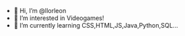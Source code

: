 - 👋 Hi, I’m @llorleon
- 👀 I’m interested in Videogames!
- 🌱 I’m currently learning CSS,HTML,JS,Java,Python,SQL...
<!---
llorleon/llorleon is a ✨ special ✨ repository because its `README.md` (this file) appears on your GitHub profile.
You can click the Preview link to take a look at your changes.
--->
